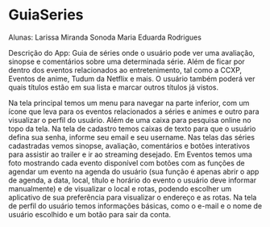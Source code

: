 # GuiaSeries
Alunas: Larissa Miranda Sonoda
Maria Eduarda Rodrigues

Descrição do App: Guia de séries onde o usuário pode ver uma avaliação, sinopse e comentários sobre uma determinada série. Além de ficar por dentro dos eventos relacionados ao entretenimento, tal como a CCXP, Eventos de anime, Tudum da Netflix e mais. O usuário também poderá ver quais títulos estão em sua lista e marcar outros títulos já vistos.

Na tela principal temos um menu para navegar na parte inferior, com um ícone que leva para os eventos relacionados a séries e animes e outro para visualizar o perfil do usuário. Além de uma caixa para pesquisa online no topo da tela.
Na tela de cadastro temos caixas de texto para que o usuário defina sua senha, informe seu email e seu username.
Nas telas das séries cadastradas vemos sinopse, avaliação, comentários e botões interativos para assistir ao trailer e ir ao streaming desejado.
Em Eventos temos uma foto mostrando cada evento disponível com botões com as funções de agendar um evento na agenda do usuário (sua função é apenas abrir o app de agenda, a data, local, título e horário do evento o usuário deve informar manualmente) e de visualizar o local e rotas, podendo escolher um aplicativo de sua preferência para visualizar o endereço e as rotas.
Na tela de perfil do usuário temos informações básicas, como o e-mail e o nome de usuário escolhido e um botão para sair da conta.
